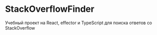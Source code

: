 # StackOverflowFinder
Учебный проект на React, effector и TypeScript для поиска ответов со StackOverflow
